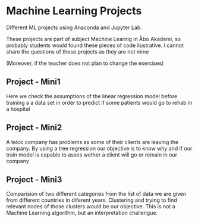 # Machine Learning Projects
 Different ML projects using Anaconda and Jupyter Lab.

 These projects are part of subject Machine Learnig in Åbo Akademi, 
 so probably students would found these pieces of code ilustrative.
 I cannot share the questions of these projects as they are not mine

 (Moreover, if the teacher does not plan to change the exercises)  

 ## Project - Mini1

 Here we check the assumptions of the linear regression model before training a a data set in order to predict if some patients would go to rehab in a hospital

 ## Project - Mini2

 A telco company has problems as some of their clients are leaving the company. By using a tree regression our objective is to know why and if our train model is capable to asses wether a client will go or remain in our company

 ## Project - Mini3

 Comparision of two different categories from the list of data we are given from different countries in diferent years. Clustering and trying to find relevant nodes of those clusters would be our objective. This is not a Machine Learning algorithm, but an interpretation challengue. 



